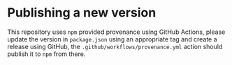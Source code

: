 # Publishing a new version

This repository uses `npm` provided provenance using GitHub Actions, please update the version in `package.json` using an appropriate tag and create a release using GitHub, the `.github/workflows/provenance.yml` action should publish it to `npm` from there.
